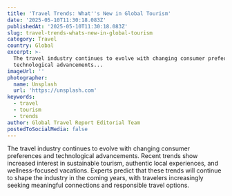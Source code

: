 ```yaml
---
title: 'Travel Trends: What''s New in Global Tourism'
date: '2025-05-10T11:30:18.083Z'
publishedAt: '2025-05-10T11:30:18.083Z'
slug: travel-trends-whats-new-in-global-tourism
category: Travel
country: Global
excerpt: >-
  The travel industry continues to evolve with changing consumer preferences and
  technological advancements...
imageUrl: ''
photographer:
  name: Unsplash
  url: 'https://unsplash.com'
keywords:
  - travel
  - tourism
  - trends
author: Global Travel Report Editorial Team
postedToSocialMedia: false
---
```

The travel industry continues to evolve with changing consumer preferences and technological advancements. Recent trends show increased interest in sustainable tourism, authentic local experiences, and wellness-focused vacations. Experts predict that these trends will continue to shape the industry in the coming years, with travelers increasingly seeking meaningful connections and responsible travel options.

